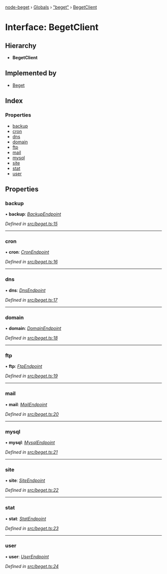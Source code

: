 [node-beget](../README.md) › [Globals](../globals.md) › ["beget"](../modules/_beget_.md) › [BegetClient](_beget_.begetclient.md)

# Interface: BegetClient

## Hierarchy

* **BegetClient**

## Implemented by

* [Beget](../classes/_beget_.beget.md)

## Index

### Properties

* [backup](_beget_.begetclient.md#backup)
* [cron](_beget_.begetclient.md#cron)
* [dns](_beget_.begetclient.md#dns)
* [domain](_beget_.begetclient.md#domain)
* [ftp](_beget_.begetclient.md#ftp)
* [mail](_beget_.begetclient.md#mail)
* [mysql](_beget_.begetclient.md#mysql)
* [site](_beget_.begetclient.md#site)
* [stat](_beget_.begetclient.md#stat)
* [user](_beget_.begetclient.md#user)

## Properties

###  backup

• **backup**: *[BackupEndpoint](../classes/_endpoints_backup_.backupendpoint.md)*

*Defined in [src/beget.ts:15](https://github.com/olehcambel/node-beget/blob/f128411/src/beget.ts#L15)*

___

###  cron

• **cron**: *[CronEndpoint](../classes/_endpoints_cron_.cronendpoint.md)*

*Defined in [src/beget.ts:16](https://github.com/olehcambel/node-beget/blob/f128411/src/beget.ts#L16)*

___

###  dns

• **dns**: *[DnsEndpoint](../classes/_endpoints_dns_.dnsendpoint.md)*

*Defined in [src/beget.ts:17](https://github.com/olehcambel/node-beget/blob/f128411/src/beget.ts#L17)*

___

###  domain

• **domain**: *[DomainEndpoint](../classes/_endpoints_domain_.domainendpoint.md)*

*Defined in [src/beget.ts:18](https://github.com/olehcambel/node-beget/blob/f128411/src/beget.ts#L18)*

___

###  ftp

• **ftp**: *[FtpEndpoint](../classes/_endpoints_ftp_.ftpendpoint.md)*

*Defined in [src/beget.ts:19](https://github.com/olehcambel/node-beget/blob/f128411/src/beget.ts#L19)*

___

###  mail

• **mail**: *[MailEndpoint](../classes/_endpoints_mail_.mailendpoint.md)*

*Defined in [src/beget.ts:20](https://github.com/olehcambel/node-beget/blob/f128411/src/beget.ts#L20)*

___

###  mysql

• **mysql**: *[MysqlEndpoint](../classes/_endpoints_mysql_.mysqlendpoint.md)*

*Defined in [src/beget.ts:21](https://github.com/olehcambel/node-beget/blob/f128411/src/beget.ts#L21)*

___

###  site

• **site**: *[SiteEndpoint](../classes/_endpoints_site_.siteendpoint.md)*

*Defined in [src/beget.ts:22](https://github.com/olehcambel/node-beget/blob/f128411/src/beget.ts#L22)*

___

###  stat

• **stat**: *[StatEndpoint](../classes/_endpoints_stat_.statendpoint.md)*

*Defined in [src/beget.ts:23](https://github.com/olehcambel/node-beget/blob/f128411/src/beget.ts#L23)*

___

###  user

• **user**: *[UserEndpoint](../classes/_endpoints_user_.userendpoint.md)*

*Defined in [src/beget.ts:24](https://github.com/olehcambel/node-beget/blob/f128411/src/beget.ts#L24)*
